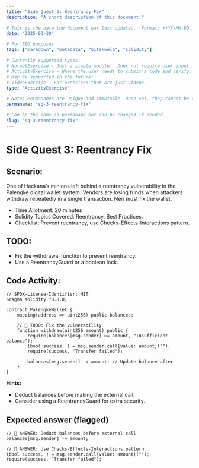 ```yaml
---
title: "Side Quest 3: Reentrancy Fix"
description: "A short description of this document."

# This is the date the document was last updated.  Format: YYYY-MM-DD.
date: "2025-03-30"

# For SEO purposes
tags: ["markdown", "metadata", "bitskwela", "solidity"]

# Currently supported types:
# NormalExercise - Just a simple module.  Does not require user input.
# ActivityExercise - Where the user needs to submit a code and verify.  As of now, no backend verification.
# May be supported in the future:
# VideoExercise - For exercises that are just videos.
type: "ActivityExercise"

# Note: Permanames are unique and immutable. Once set, they cannot be changed.  You may change the filename but not this.
permaname: "sq-3-reentrancy-fix"

# Can be the same as permaname but can be changed if needed.
slug: "sq-3-reentrancy-fix"
---
```


# Side Quest 3: Reentrancy Fix

## Scenario:

One of Hackana’s minions left behind a reentrancy vulnerability in the Palengke digital wallet system. Vendors are losing funds when attackers withdraw repeatedly in a single transaction. Neri must fix the wallet.

- Time Allotment: 20 minutes
- Solidity Topics Covered: Reentrancy, Best Practices.
- Checklist: Prevent reentrancy, use Checks-Effects-Interactions pattern.

## TODO:

- Fix the withdrawal function to prevent reentrancy.
- Use a ReentrancyGuard or a boolean lock.

## Code Activity:

```solidity
// SPDX-License-Identifier: MIT
pragma solidity ^0.8.0;

contract PalengkeWallet {
    mapping(address => uint256) public balances;

    // 🚩 TODO: Fix the vulnerability
    function withdraw(uint256 amount) public {
        require(balances[msg.sender] >= amount, "Insufficient balance");
        (bool success, ) = msg.sender.call{value: amount}("");
        require(success, "Transfer failed");

        balances[msg.sender] -= amount; // Update balance after
    }
}
```

**Hints:**

- Deduct balances before making the external call.
- Consider using a ReentrancyGuard for extra security.

## Expected answer (flagged)

```solidity
// 🚩 ANSWER: Deduct balances before external call
balances[msg.sender] -= amount;

// 🚩 ANSWER: Use Checks-Effects-Interactions pattern
(bool success, ) = msg.sender.call{value: amount}("");
require(success, "Transfer failed");

```
